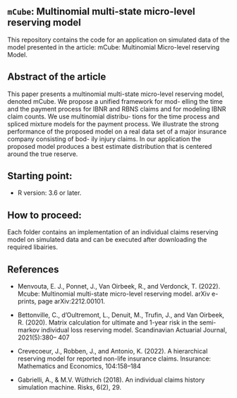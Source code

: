 ## `mCube`: Multinomial multi-state micro-level reserving model


This repository contains the code for an application on simulated data of the model presented in the article: mCube: Multinomial Micro-level reserving Model.

## Abstract of the article 



This paper presents a multinomial multi-state micro-level reserving
model, denoted mCube. We propose a unified framework for mod-
elling the time and the payment process for IBNR and RBNS claims
and for modeling IBNR claim counts. We use multinomial distribu-
tions for the time process and spliced mixture models for the payment
process. We illustrate the strong performance of the proposed model
on a real data set of a major insurance company consisting of bod-
ily injury claims. In our application the proposed model produces a
best estimate distribution that is centered around the true reserve.

## Starting point:  

- R version: 3.6 or later.

## How to proceed: 


Each folder contains an implementation of  an individual claims reserving model on simulated data and can be executed after downloading the required libairies. 

## References


* Menvouta, E. J., Ponnet, J., Van Oirbeek, R., and Verdonck, T. (2022). Mcube:
Multinomial multi-state micro-level reserving model. arXiv
e-prints, page arXiv:2212.00101.

* Bettonville, C., d’Oultremont, L., Denuit, M., Trufin, J., and Van Oirbeek, R.
(2020). Matrix calculation for ultimate and 1-year risk in the semi-markov
individual loss reserving model. Scandinavian Actuarial Journal, 2021(5):380–
407

* Crevecoeur, J., Robben, J., and Antonio, K. (2022). A hierarchical reserving
model for reported non-life insurance claims. Insurance: Mathematics and
Economics, 104:158–184

* Gabrielli, A., & M.V. Wüthrich (2018). An individual claims history simulation machine. Risks, 6(2), 29.
